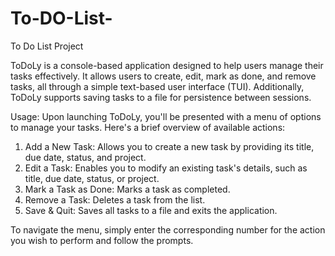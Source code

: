 # To-DO-List-
To Do List Project 

ToDoLy is a console-based application designed to help users manage their tasks effectively. It allows users to create, edit, mark as done, and remove tasks, all through a simple text-based user interface (TUI). Additionally, ToDoLy supports saving tasks to a file for persistence between sessions.

Usage:
Upon launching ToDoLy, you'll be presented with a menu of options to manage your tasks. Here's a brief overview of available actions:

1. Add a New Task: Allows you to create a new task by providing its title, due date, status, and project.
2. Edit a Task: Enables you to modify an existing task's details, such as title, due date, status, or project.
3. Mark a Task as Done: Marks a task as completed.
4. Remove a Task: Deletes a task from the list.
5. Save & Quit: Saves all tasks to a file and exits the application.

To navigate the menu, simply enter the corresponding number for the action you wish to perform and follow the prompts.



    
